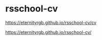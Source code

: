 # rsschool-cv
https://eternityrgb.github.io/rsschool-cv/cv

https://eternityrgb.github.io/rsschool-cv/
